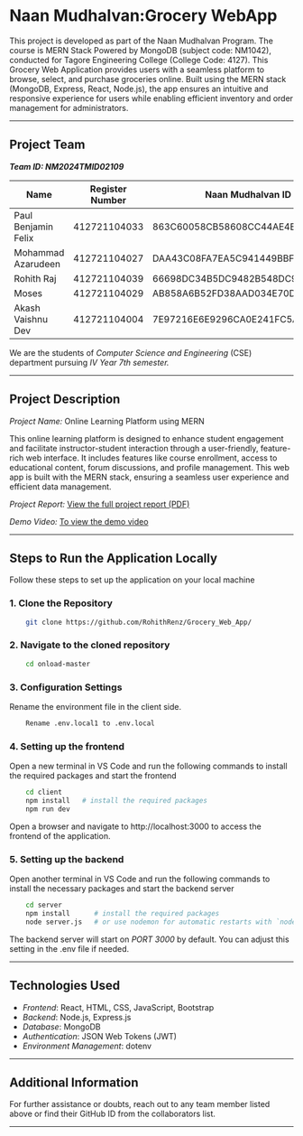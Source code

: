 # Naan Mudhalvan:Grocery WebApp

This project is developed as part of the Naan Mudhalvan Program. The course is MERN Stack Powered by MongoDB (subject code: NM1042), conducted for Tagore Engineering College (College Code: 4127). This Grocery Web Application provides users with a seamless platform to browse, select, and purchase groceries online. Built using the MERN stack (MongoDB, Express, React, Node.js), the app ensures an intuitive and responsive experience for users while enabling efficient inventory and order management for administrators.

---

## Project Team

***Team ID: NM2024TMID02109***

| Name                 | Register Number | Naan Mudhalvan ID                         |
|----------------------|-----------------|-------------------------------------------|
| Paul Benjamin Felix  | 412721104033    | 863C60058CB58608CC44AE4E11AC3762          |
| Mohammad Azarudeen   | 412721104027    | DAA43C08FA7EA5C941449BBF438D56FF          |
| Rohith Raj           | 412721104039    | 66698DC34B5DC9482B548DC9F722F79C          |
| Moses                | 412721104029    | AB858A6B52FD38AAD034E70DDF38512D          |
| Akash Vaishnu Dev    | 412721104004    | 7E97216E6E9296CA0E241FC5A3C552AB          |


We are the students of *Computer Science and Engineering* (CSE) department pursuing *IV Year 7th semester.*

---


## Project Description

*Project Name:* Online Learning Platform using MERN

This online learning platform is designed to enhance student engagement and facilitate instructor-student interaction through a user-friendly, feature-rich web interface. It includes features like course enrollment, access to educational content, forum discussions, and profile management. This web app is built with the MERN stack, ensuring a seamless user experience and efficient data management.


*Project Report:* [View the full project report (PDF)](https://drive.google.com/file/d/1AWZ0uUQzYW2UQxL1gOLbK4PbPiTygKPV/view?usp=sharing)

*Demo Video:* [To view the demo video](https://drive.google.com/file/d/1Uxsi-6nVnCJHkIMTg7CFQtv2fTrNtNdR/view)

---

## Steps to Run the Application Locally

Follow these steps to set up the application on your local machine

### 1. Clone the Repository

```bash
    git clone https://github.com/RohithRenz/Grocery_Web_App/
```

### 2. Navigate to the cloned repository

```bash 
    cd onload-master
```

### 3. Configuration Settings
Rename the environment file in the client side.
```bash
    Rename .env.local1 to .env.local
```

### 4. Setting up the frontend
Open a new terminal in VS Code and run the following commands to install the required packages and start the frontend

```bash
    cd client
    npm install   # install the required packages
    npm run dev
```

Open a browser and navigate to http://localhost:3000 to access the frontend of the application.

### 5. Setting up the backend
Open another terminal in VS Code and run the following commands to install the necessary packages and start the backend server

```bash 
    cd server
    npm install      # install the required packages
    node server.js   # or use nodemon for automatic restarts with `nodemon server.js`
```

The backend server will start on *PORT 3000* by default. You can adjust this setting in the .env file if needed.

---

## Technologies Used

- *Frontend*: React, HTML, CSS, JavaScript, Bootstrap
- *Backend*: Node.js, Express.js
- *Database*: MongoDB
- *Authentication*: JSON Web Tokens (JWT)
- *Environment Management*: dotenv

---

## Additional Information

For further assistance or doubts, reach out to any team member listed above or find their GitHub ID from the collaborators list.

---
